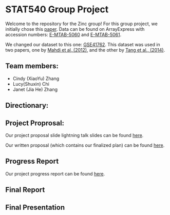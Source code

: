 # STAT540 Group Project

Welcome to the repository for the Zinc group! For this group project, we initially chose this [paper](https://www.ncbi.nlm.nih.gov/pmc/articles/PMC5069352/). Data can be found on ArrayExpress with accession numbers: [E-MTAB-5060](https://www.ebi.ac.uk/biostudies/arrayexpress/studies/E-MTAB-5060) and [E-MTAB-5061](https://www.ebi.ac.uk/biostudies/arrayexpress/studies/E-MTAB-5061?accession=E-MTAB-5061).

We changed our dataset to this one: [GSE41762](https://www.ncbi.nlm.nih.gov/geo/query/acc.cgi?acc=GSE41762). This dataset was used in two papers, one by [Mahdi et al.,(2012)](https://pubmed.ncbi.nlm.nih.gov/23140642/), and the other by [Tang et al., (2014)](https://pubmed.ncbi.nlm.nih.gov/25298321/).

## Team members:

-   Cindy (XiaoYu) Zhang
-   Lucy(Shuxin) Chi
-   Janet (Jia He) Zhang

## Directionary: 



## Project Proprosal:

Our project proposal slide lightning talk slides can be found [here](https://github.com/STAT540-UBC-2023/project-zinc/blob/main/Project%20Proposal%20Lightning%20Talks.pdf).

Our written proposal (which contains our finalized plan) can be found [here](https://github.com/STAT540-UBC-2023/project-zinc/blob/main/Written%20Project%20Proposal.md).

## Progress Report

Our project progress report can be found [here](https://github.com/STAT540-UBC-2023/project-zinc/blob/main/progress_report.md).

## Final Report 

## Final Presentation 
